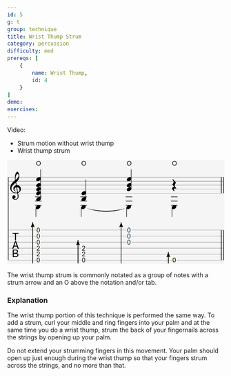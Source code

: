 ```yaml
---
id: 5
g: t
group: technique
title: Wrist Thump Strum
category: percussion
difficulty: med
prereqs: [
    {
        name: Wrist Thump,
        id: 4
    }
]
demo:
exercises:
---
```


Video:
- Strum motion without wrist thump
- Wrist thump strum

<div class="tabImg">
  <img src="wrist-thump-strum.jpg" />
</div>

The wrist thump strum is commonly notated as a group of notes with a strum arrow and an O above the notation and/or tab.

### Explanation

The wrist thump portion of this technique is performed the same way. To add a strum, curl your middle and ring fingers into your palm and at the same time you do a wrist thump, strum the back of your fingernails across the strings by opening up your palm.

Do not extend your strumming fingers in this movement. Your palm should open up just enough during the wrist thump so that your fingers strum across the strings, and no more than that.